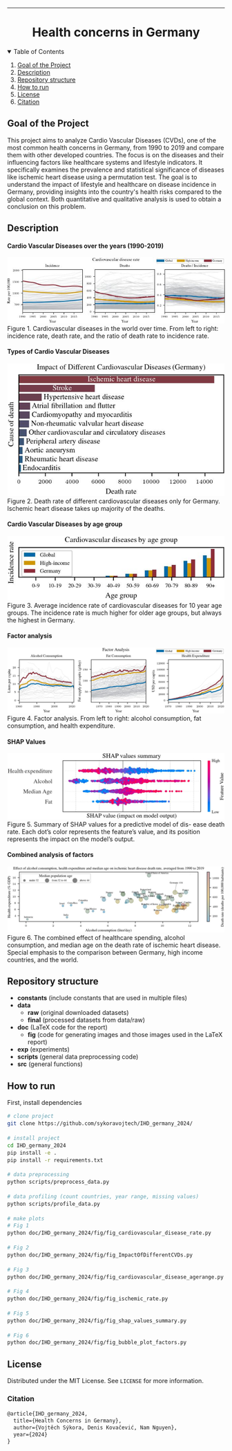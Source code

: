 <!--
## Docstrings
"""
This is an example of Google style.

Args:
    param1: This is the first param.
    param2: This is a second param.

Returns:
    This is a description of what is returned.

Raises:
    KeyError: Raises an exception.
"""

https://docs.google.com/document/d/1u-LVvFSsDFmDl7H6Y-cFUUbPc1N2QNrFJSKC9aFDCZs/edit -->

---

<div align="center">    
 
# Health concerns in Germany  
</div>

<!-- TABLE OF CONTENTS -->
<details open="open">
  <summary>Table of Contents</summary>
  <ol>
    <li><a href="#goal-of-the-project">Goal of the Project</a></li>
    <li><a href="#description">Description</a></li>
    <li><a href="#repository-structure">Repository structure</a></li>
    <li><a href="#how-to-run">How to run </a></li>
    <li><a href="#license">License</a></li>
    <li><a href="#citation">Citation</a></li>
  </ol>
</details>

<!-- <li>
      <a href="#description">Description</a>
      <ul>
        <li><a href="#dependencies">Dependencies</a></li>
        <li><a href="#installation">Installation</a></li>
      </ul>
</li> -->
 
## Goal of the Project
This project aims to analyze Cardio Vascular Diseases (CVDs), one of the most common health concerns in Germany, from 1990 to 2019 and compare them with other developed countries. The focus is on the diseases and their influencing factors like healthcare systems and lifestyle indicators. It specifically examines the prevalence and statistical significance of diseases like ischemic heart disease using a permutation test. The goal is to understand the impact of lifestyle and healthcare on disease incidence in Germany, providing insights into the country's health risks compared to the global context. Both quantitative and qualitative analysis is used to obtain a conclusion on this problem.


## Description
#### Cardio Vascular Diseases over the years (1990-2019)
![CVDs plot](doc/IHD_germany_2024/fig/fig_cardiovascular_disease_rate.jpg "Cardio Vascular Diseases Rate / Incidence / Ratio")
Figure 1. Cardiovascular diseases in the world over time. From left to right: incidence rate, death rate, and the ratio of death rate to incidence rate. 

#### Types of Cardio Vascular Diseases 
![Different CVDs](doc/IHD_germany_2024/fig/fig_ImpactOfDifferentCVDs.jpg "Types of Cardio Vascular Diseases ")
Figure 2. Death rate of different cardiovascular diseases only for
Germany. Ischemic heart disease takes up majority of the deaths.

#### Cardio Vascular Diseases by age group
![Age group](doc/IHD_germany_2024/fig/fig_cardiovascular_disease_agerange.jpg "Cardio Vascular Diseases by age group")
Figure 3. Average incidence rate of cardiovascular diseases for 10
year age groups. The incidence rate is much higher for older age
groups, but always the highest in Germany.

#### Factor analysis
![Factor analysis](doc/IHD_germany_2024/fig/fig_factor_analysis.jpg "Factor analysis")
Figure 4. Factor analysis. From left to right: alcohol consumption, fat consumption, and health expenditure.

#### SHAP Values
![SHAP Values](doc/IHD_germany_2024/fig/fig_shap_values_summary.jpg "SHAP Values")
Figure 5. Summary of SHAP values for a predictive model of dis-
ease death rate. Each dot’s color represents the feature’s value, and its position represents the impact on the model’s output.

#### Combined analysis of factors
![Combined analysis of factors](doc/IHD_germany_2024/fig/fig_bubble_plot_factors.jpg "Combined analysis of factors")
Figure 6. The combined effect of healthcare spending, alcohol consumption, and median age on the death rate of ischemic heart disease. Special emphasis to the comparison between Germany, high income countries, and the world.


## Repository structure
- **constants** (include constants that are used in multiple files)
- **data**
  - **raw** (original downloaded datasets)
  - **final** (processed datasets from data/raw)
- **doc** (LaTeX code for the report)
  - **fig** (code for generating images and those images used in the LaTeX report)
- **exp** (experiments)
- **scripts** (general data preprocessing code)
- **src** (general functions)


## How to run   
First, install dependencies   
```bash
# clone project   
git clone https://github.com/sykoravojtech/IHD_germany_2024/

# install project   
cd IHD_germany_2024
pip install -e .   
pip install -r requirements.txt

# data preprocessing
python scripts/preprocess_data.py

# data profiling (count countries, year range, missing values)
python scripts/profile_data.py

# make plots
# Fig 1
python doc/IHD_germany_2024/fig/fig_cardiovascular_disease_rate.py

# Fig 2
python doc/IHD_germany_2024/fig/fig_ImpactOfDifferentCVDs.py

# Fig 3
python doc/IHD_germany_2024/fig/fig_cardiovascular_disease_agerange.py

# Fig 4
python doc/IHD_germany_2024/fig/fig_ischemic_rate.py

# Fig 5
python doc/IHD_germany_2024/fig/fig_shap_values_summary.py

# Fig 6
python doc/IHD_germany_2024/fig/fig_bubble_plot_factors.py

```

## License
Distributed under the MIT License. See `LICENSE` for more information.


### Citation   
```
@article{IHD_germany_2024,
  title={Health Concerns in Germany},
  author={Vojtěch Sýkora, Denis Kovačević, Nam Nguyen},
  year={2024}
}
```   